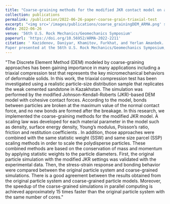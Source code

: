 ```yaml
---
title: "Coarse-graining methods for the modified JKR contact model on a triaxial compression test"
collection: publications
permalink: /publication/2022-06-26-paper-coarse-grain-triaxial-test
excerpt: "<img src='/images/publications/coarse_grainingDEM_ARMA.png' style='float:left;width:358px;height:313px;'>"
date: 2022-06-26
venue: '56th U.S. Rock Mechanics/Geomechanics Symposium'
paperurl: 'https://doi.org/10.56952/ARMA-2022-2211'
citation: '	Kazidenov, Daniyar, Khamitov, Furkhat, and Yerlan Amanbek. "Coarse-Graining Methods for the Modified JKR Contact Model on a Triaxial Compression Test." 
Paper presented at the 56th U.S. Rock Mechanics/Geomechanics Symposium, Santa Fe, New Mexico, USA, June 2022. doi: https://doi.org/10.56952/ARMA-2022-2211'
---
```


"The Discrete Element Method (DEM) modeled by coarse-graining approaches has been gaining importance in many applications including a triaxial compression test 
that represents the key micromechanical behaviors of deformable solids. In this work, the triaxial compression test has been investigated using 
a realistic particle-size distribution sample that replicates the weak cemented sandstone in Kazakhstan. The simulation was performed by the modified Johnson-Kendall-Roberts (JKR)-based DEM model 
with cohesive contact forces. According to the model, bonds between particles are broken at the maximum value of the normal contact force, and no new bonds are formed after the breakage. 
In this research, we implemented the coarse-graining methods for the modified JKR model. A scaling law was developed for each material parameter in the model such as density, surface energy density, 
Young’s modulus, Poisson’s ratio, friction and restitution coefficients . In addition, those approaches were combined with the same statistic weight (SSW) and same size parcel (SSP) scaling methods
 in order to scale the polydisperse particles. These combined methods are based on the conservation of mass and momentum by applying statistic weights to the particle diameters. 
 First, the original particle simulation with the modified JKR settings was validated with the experimental data. Then, the stress-strain response and bonding behavior were compared between 
 the original particle system and coarse-grained simulations. There is a good agreement between the results obtained from the original particle system and coarse-grained particle models.
 Moreover, the speedup of the coarse-grained simulations in parallel computing is achieved approximately 15 times faster than the original particle system with the same number of cores."

